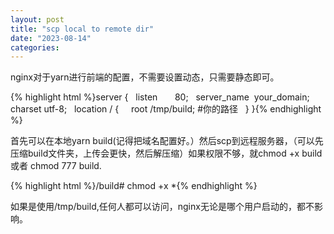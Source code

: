 ```yaml
---
layout: post
title: "scp local to remote dir"
date: "2023-08-14"
categories: 
---
```

<p>nginx对于yarn进行前端的配置，不需要设置动态，只需要静态即可。</p>
{% highlight html %}server {
&nbsp; listen&nbsp;&nbsp;&nbsp;&nbsp;&nbsp;&nbsp; 80;
&nbsp; server_name&nbsp; your_domain;
&nbsp; charset utf-8;
&nbsp; location / {
&nbsp;&nbsp;&nbsp; root /tmp/build; #你的路径
&nbsp; }
}{% endhighlight %}
<p>首先可以在本地yarn build(记得把域名配置好。）然后scp到远程服务器，（可以先压缩build文件夹，上传会更快，然后解压缩）如果权限不够，就chmod +x build 或者 chmod 777 build.</p>
{% highlight html %}/build# chmod +x *{% endhighlight %}
<p>如果是使用/tmp/build,任何人都可以访问，nginx无论是哪个用户启动的，都不影响。</p>
